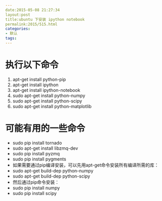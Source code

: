 ```yaml
---
date:2015-05-08 21:27:34
layout:post
title:ubuntu 下安装 ipython notebook
permalink:2015/515.html
categories:
- 默认
tags:
---
```



# 执行以下命令 
1. apt-get install python-pip
 2. apt-get install ipython
 3. apt-get install ipython-notebook
 4. sudo apt-get install python-numpy
 5. sudo apt-get install python-scipy
 5. sudo apt-get install python-matplotlib

# 可能有用的一些命令
- sudo pip install tornado
- sudo apt-get install libzmq-dev
- sudo pip install pyzmq
- sudo pip install pygments
- 如果需要通过pip编译安装，可以先用apt-get命令安装所有编译所需的库：
- sudo apt-get build-dep python-numpy
- sudo apt-get build-dep python-scipy
- 然后通过pip命令安装：
- sudo pip install numpy
- sudo pip install scipy